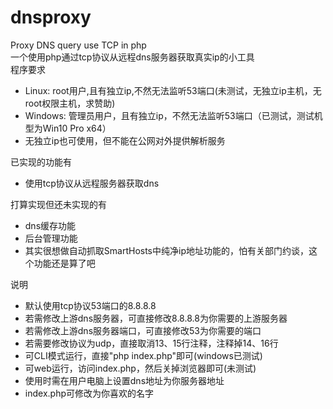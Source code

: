 # dnsproxy
Proxy DNS query use TCP in php <br />
一个使用php通过tcp协议从远程dns服务器获取真实ip的小工具 <br />
程序要求
- Linux: root用户,且有独立ip,不然无法监听53端口(未测试，无独立ip主机，无root权限主机，求赞助)
- Windows: 管理员用户，且有独立ip，不然无法监听53端口（已测试，测试机型为Win10 Pro x64）
- 无独立ip也可使用，但不能在公网对外提供解析服务

已实现的功能有
- 使用tcp协议从远程服务器获取dns

打算实现但还未实现的有
- dns缓存功能
- 后台管理功能
- 其实很想做自动抓取SmartHosts中纯净ip地址功能的，怕有关部门约谈，这个功能还是算了吧

说明
- 默认使用tcp协议53端口的8.8.8.8
- 若需修改上游dns服务器，可直接修改8.8.8.8为你需要的上游服务器
- 若需修改上游dns服务器端口，可直接修改53为你需要的端口
- 若需要修改协议为udp，直接取消13、15行注释，注释掉14、16行
- 可CLI模式运行，直接"php index.php"即可(windows已测试)
- 可web运行，访问index.php，然后关掉浏览器即可(未测试)
- 使用时需在用户电脑上设置dns地址为你服务器地址
- index.php可修改为你喜欢的名字
